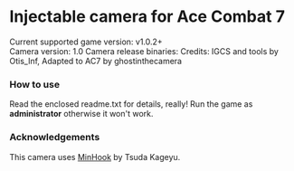 Injectable camera for Ace Combat 7
============================

Current supported game version: v1.0.2+  
Camera version: 1.0 
Camera release binaries: 
Credits: IGCS and tools by Otis_Inf, Adapted to AC7 by ghostinthecamera

### How to use
Read the enclosed readme.txt for details, really! Run the game as **administrator** otherwise it won't work.

### Acknowledgements
This camera uses [MinHook](https://github.com/TsudaKageyu/minhook) by Tsuda Kageyu.
